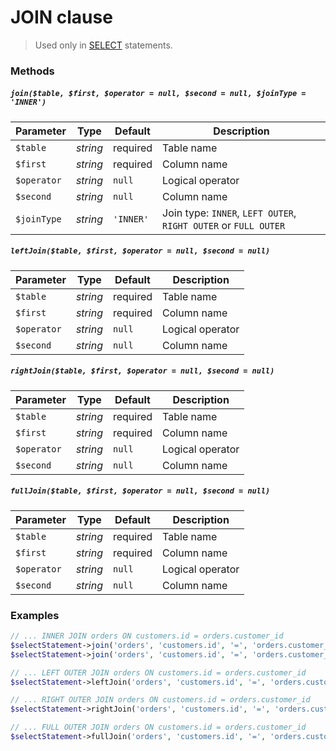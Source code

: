# JOIN clause

> Used only in [SELECT](https://github.com/FaaPz/PDO/blob/master/docs/Statement/SELECT.md) statements.

### Methods

##### `join($table, $first, $operator = null, $second = null, $joinType = 'INNER')`

Parameter | Type | Default | Description
--- | --- | --- | ---
`$table` | *string* | required | Table name
`$first` | *string* | required | Column name
`$operator` | *string* | `null` | Logical operator
`$second` | *string* | `null` | Column name
`$joinType` | *string* | `'INNER'` | Join type: `INNER`, `LEFT OUTER`, `RIGHT OUTER` or `FULL OUTER`

##### `leftJoin($table, $first, $operator = null, $second = null)`

Parameter | Type | Default | Description
--- | --- | --- | ---
`$table` | *string* | required | Table name
`$first` | *string* | required | Column name
`$operator` | *string* | `null` | Logical operator
`$second` | *string* | `null` | Column name

##### `rightJoin($table, $first, $operator = null, $second = null)`

Parameter | Type | Default | Description
--- | --- | --- | ---
`$table` | *string* | required | Table name
`$first` | *string* | required | Column name
`$operator` | *string* | `null` | Logical operator
`$second` | *string* | `null` | Column name

##### `fullJoin($table, $first, $operator = null, $second = null)`

Parameter | Type | Default | Description
--- | --- | --- | ---
`$table` | *string* | required | Table name
`$first` | *string* | required | Column name
`$operator` | *string* | `null` | Logical operator
`$second` | *string* | `null` | Column name

### Examples

```php
// ... INNER JOIN orders ON customers.id = orders.customer_id
$selectStatement->join('orders', 'customers.id', '=', 'orders.customer_id');
$selectStatement->join('orders', 'customers.id', '=', 'orders.customer_id', 'INNER');

// ... LEFT OUTER JOIN orders ON customers.id = orders.customer_id
$selectStatement->leftJoin('orders', 'customers.id', '=', 'orders.customer_id');

// ... RIGHT OUTER JOIN orders ON customers.id = orders.customer_id
$selectStatement->rightJoin('orders', 'customers.id', '=', 'orders.customer_id');

// ... FULL OUTER JOIN orders ON customers.id = orders.customer_id
$selectStatement->fullJoin('orders', 'customers.id', '=', 'orders.customer_id');
```

